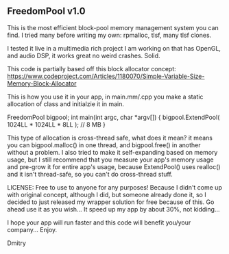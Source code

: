 FreedomPool v1.0
----------------

This is the most efficient block-pool memory management system you can find. I tried many before writing my own:
rpmalloc, tlsf, many tlsf clones.

I tested it live in a multimedia rich project I am working on that has OpenGL, and audio 
DSP, it works great no weird crashes. Solid.

This code is partially based off this block allocator concept:
https://www.codeproject.com/Articles/1180070/Simple-Variable-Size-Memory-Block-Allocator

This is how you use it in your app, in main.mm/.cpp you make a static allocation of class and initialzie it in main.

FreedomPool bigpool;
int main(int argc, char *argv[])
{
    bigpool.ExtendPool( 1024LL * 1024LL * 8LL ); // 8 MB
}

This type of allocation is cross-thread safe, what does it mean? it means you can bigpool.malloc() in one thread,
and bigpool.free() in another without a problem. I also tried to make it self-expanding based on memory usage,
but I still recommend that you measure your app's memory usage and pre-grow it for entire app's usage, because
ExtendPool() uses realloc() and it isn't thread-safe, so you can't do cross-thread stuff.

LICENSE: Free to use to anyone for any purposes! Because I didn't come up with original concept, 
although I did, but someone already done it, so I decided to just released my wrapper solution 
for free because of this. Go ahead use it as you wish... It speed up my app by about 30%, 
not kidding...

I hope your app will run faster and this code will benefit you/your company... Enjoy.

Dmitry
